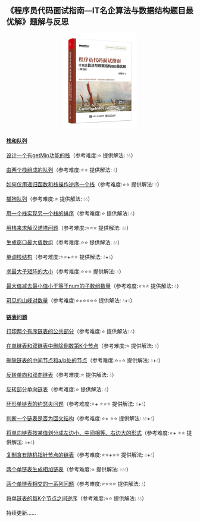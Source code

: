 ## 《程序员代码面试指南—IT名企算法与数据结构题目最优解》题解与反思

<center><img src = "img/s29967820.jpg" width = "200" height = "256"/></center>



#### [栈和队列](https://github.com/JIANGLY33/CodingInterviewGuideProblemSet/tree/master/src/main/java/StackAndQueue)

[设计一个有getMin功能的栈](https://github.com/JIANGLY33/CodingInterviewGuideProblemSet/tree/master/src/main/java/StackAndQueue/getMinStack)（参考难度:⭐  提供解法: 💧💧）

[由两个栈组成的队列](https://github.com/JIANGLY33/CodingInterviewGuideProblemSet/tree/master/src/main/java/StackAndQueue/TwoStacksQueue)（参考难度:⭐⭐  提供解法: 💧）

[如何仅用递归函数和栈操作逆序一个栈](https://github.com/JIANGLY33/CodingInterviewGuideProblemSet/tree/master/src/main/java/StackAndQueue/RecursionReverseStack)（参考难度:⭐⭐  提供解法: 💧）

[猫狗队列](https://github.com/JIANGLY33/CodingInterviewGuideProblemSet/tree/master/src/main/java/StackAndQueue/CatDogQueue)（参考难度:⭐  提供解法: 💧💧）

[用一个栈实现另一个栈的排序](https://github.com/JIANGLY33/CodingInterviewGuideProblemSet/tree/master/src/main/java/StackAndQueue/SortStackByStack)（参考难度:⭐  提供解法: 💧）

[用栈来求解汉诺塔问题](https://github.com/JIANGLY33/CodingInterviewGuideProblemSet/tree/master/src/main/java/StackAndQueue/HanoiProblem)（参考难度:⭐⭐⭐  提供解法: 💧💧）

[生成窗口最大值数组](https://github.com/JIANGLY33/CodingInterviewGuideProblemSet/tree/master/src/main/java/StackAndQueue/MaxWindowArray)（参考难度:⭐⭐  提供解法: 💧💧）

[单调栈结构](https://github.com/JIANGLY33/CodingInterviewGuideProblemSet/tree/master/src/main/java/StackAndQueue/MonotonicStack)（参考难度:⭐⭐+⭐⭐  提供解法: 💧+💧）

[求最大子矩阵的大小](https://github.com/JIANGLY33/CodingInterviewGuideProblemSet/tree/master/src/main/java/StackAndQueue/MaxSquareMatrix)（参考难度:⭐⭐⭐  提供解法: 💧）

[最大值减去最小值小于等于num的子数组数量](https://github.com/JIANGLY33/CodingInterviewGuideProblemSet/tree/master/src/main/java/StackAndQueue/MaxMinusMinArray)（参考难度:⭐⭐⭐  提供解法: 💧）

[可见的山峰对数量](https://github.com/JIANGLY33/CodingInterviewGuideProblemSet/tree/master/src/main/java/StackAndQueue/VisibleMountains)（参考难度:⭐+⭐⭐⭐⭐  提供解法: 💧+💧）



#### [链表问题](https://github.com/JIANGLY33/CodingInterviewGuideProblemSet/tree/master/src/main/java/Linkedlist)

[打印两个有序链表的公共部分](https://github.com/JIANGLY33/CodingInterviewGuideProblemSet/tree/master/src/main/java/Linkedlist/PrintPublic)（参考难度:⭐  提供解法: 💧）

[在单链表和双链表中删除倒数第K个节点](https://github.com/JIANGLY33/CodingInterviewGuideProblemSet/tree/master/src/main/java/Linkedlist/RemoveLastKthNode)（参考难度:⭐  提供解法: 💧）

[删除链表的中间节点和a/b处的节点](https://github.com/JIANGLY33/CodingInterviewGuideProblemSet/tree/master/src/main/java/Linkedlist/DeleteMidNode)（参考难度:⭐+⭐  提供解法: 💧+💧）

[反转单向和双向链表](https://github.com/JIANGLY33/CodingInterviewGuideProblemSet/tree/master/src/main/java/Linkedlist/ReverseLinkedList)（参考难度:⭐  提供解法: 💧）

[反转部分单向链表](https://github.com/JIANGLY33/CodingInterviewGuideProblemSet/tree/master/src/main/java/Linkedlist/ReversePartialLinkedList)（参考难度:⭐  提供解法: 💧）

[环形单链表的约瑟夫问题](https://github.com/JIANGLY33/CodingInterviewGuideProblemSet/tree/master/src/main/java/Linkedlist/JosephusProblem)（参考难度:⭐+ ⭐⭐⭐ 提供解法: 💧+💧）

[判断一个链表是否为回文结构](https://github.com/JIANGLY33/CodingInterviewGuideProblemSet/tree/master/src/main/java/Linkedlist/JudgePalindrome)（参考难度:⭐+ ⭐⭐ 提供解法: 💧💧+💧）

[将单向链表按某值划分成左边小、中间相等、右边大的形式](https://github.com/JIANGLY33/CodingInterviewGuideProblemSet/tree/master/src/main/java/Linkedlist/DivideLinkedList)（参考难度:⭐+ ⭐⭐ 提供解法: 💧+💧）

[复制含有随机指针节点的链表](https://github.com/JIANGLY33/CodingInterviewGuideProblemSet/tree/master/src/main/java/Linkedlist/CopyRandomNode)（参考难度:⭐⭐+⭐⭐  提供解法: 💧+💧）

[两个单链表生成相加链表](https://github.com/JIANGLY33/CodingInterviewGuideProblemSet/tree/master/src/main/java/Linkedlist/AddTwoLinkedLists)（参考难度:⭐ 提供解法: 💧💧💧）

[两个单链表相交的一系列问题](https://github.com/JIANGLY33/CodingInterviewGuideProblemSet/tree/master/src/main/java/Linkedlist/IntersectNode)（参考难度:⭐⭐⭐⭐  提供解法: 💧）

[将单链表的每K个节点之间逆序](https://github.com/JIANGLY33/CodingInterviewGuideProblemSet/tree/master/src/main/java/ReverseKNodes)（参考难度:⭐⭐  提供解法: 💧💧）

持续更新……


